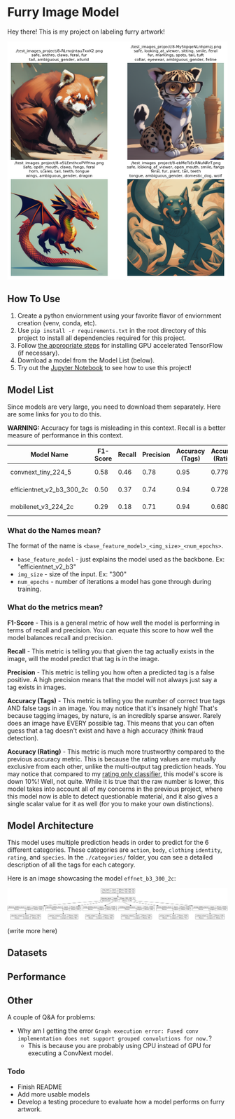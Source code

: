 # Furry Image Model
Hey there! This is my project on labeling furry artwork!

![Example of output](./images/readme/example.png)

## How To Use

1. Create a python enviornment using your favorite flavor of enviornment creation (venv, conda, etc).
2. Use `pip install -r requirements.txt` in the root directory of this project to install all dependencies required for this project.
3. Follow [the appropriate steps](https://www.tensorflow.org/install/pip) for installing GPU accelerated TensorFlow (if necessary).
4. Download a model from the Model List (below).
5. Try out the [Jupyter Notebook](./example_usage.ipynb) to see how to use this project!

## Model List

Since models are very large, you need to download them separately. Here are some links for you to do this.

**WARNING:** Accuracy for tags is misleading in this context. Recall is a better measure of performance in this context.

| Model Name                | F1-Score | Recall | Precision | Accuracy (Tags) | Accuracy (Rating) | Size         | Normalized | Requires GPU | Zip File                                                                                 |
|---------------------------|----------|--------|-----------|-----------------|-------------------|--------------|------------|--------------|------------------------------------------------------------------------------------------|
| convnext_tiny_224_5       | 0.58     | 0.46   | 0.78      | 0.95            | 0.779             | 29.1M params |  `True`    | ✅          | [link](https://drive.google.com/uc?export=download&id=1VIhh0yfhJuXXTFo_0XPnOeQp5ePqnjDW) |
| efficientnet_v2_b3_300_2c | 0.50     | 0.37   | 0.74      | 0.94            | 0.728             | 14.1M params |  `True`    | ❌          | [link](https://drive.google.com/uc?export=download&id=1n-qEMXU86G8A_UEpZ9_CmAPWdBkMO_zY) |
| mobilenet_v3_224_2c       | 0.29     | 0.18   | 0.71      | 0.94            | 0.680             |  3.1M params |  `False`    | ❌          | [link](https://drive.google.com/uc?export=download&id=1fh2VrLo-bKgGHIkLEQecwUltsuI0W0Tm) |

### What do the Names mean?

The format of the name is `<base_feature_model>_<img_size>_<num_epochs>`.
- `base_feature_model` - just explains the model used as the backbone. Ex: "efficientnet_v2_b3"
- `img_size` - size of the input. Ex: "300"
- `num_epochs` - number of iterations a model has gone through during training.

### What do the metrics mean?

**F1-Score** - This is a general metric of how well the model is performing in terms of recall and precision. You can equate this score to how well the model balances recall and precision.

**Recall** - This metric is telling you that given the tag actually exists in the image, will the model predict that tag is in the image.

**Precision** - This metric is telling you how often a predicted tag is a false positive. A high precision means that the model will not always just say a tag exists in images.

**Accuracy (Tags)** - This metric is telling you the number of correct true tags AND false tags in an image. You may notice that it's insanely high! That's because tagging images, by nature, is an incredibly sparse answer. Rarely does an image have EVERY possible tag. This means that you can often guess that a tag doesn't exist and have a high accuracy (think fraud detection).

**Accuracy (Rating)** - This metric is much more trustworthy compared to the previous accuracy metric. This is because the rating values are mutually exclusive from each other, unlike the multi-output tag prediction heads. You may notice that compared to my [rating only classifier](https://github.com/ZenithO-o/nsfw-furry-detector), this model's score is down 10%! Well, not quite. While it is true that the raw number is lower, this model takes into account all of my concerns in the previous project, where this model now is able to detect questionable material, and it also gives a single scalar value for it as well (for you to make your own distinctions).

## Model Architecture

This model uses multiple prediction heads in order to predict for the 6 different categories. These categories are `action`, `body`, `clothing` `identity`, `rating`, and `species`. In the `./categories/` folder, you can see a detailed description of all the tags for each category.

Here is an image showcasing the model `effnet_b3_300_2c`:

![Image of model's architecture. Starts with an Input layer](images/readme/model_architecture.png)

(write more here)

## Datasets

## Performance

## Other

A couple of Q&A for problems:

- Why am I getting the error `Graph execution error: Fused conv implementation does not support grouped convolutions for now.`?
  - This is because you are probably using CPU instead of GPU for executing a ConvNext model.

### Todo

- Finish README
- Add more usable models
- Develop a testing procedure to evaluate how a model performs on furry artwork.
